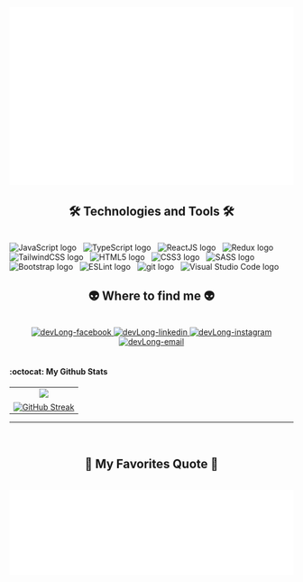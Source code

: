 <!-- devLong -->
<a href="#" target="_blank">
  <img src="svg/devLong.svg" width="1200" alt="devLong-official" />
</a>

<h2 align="center">🛠 Technologies and Tools 🛠</h2>
<br>
<!-- https://simpleicons.org/ -->
<span><img src="https://img.shields.io/badge/JavaScript-282C34?logo=javascript&logoColor=F7DF1E" alt="JavaScript logo" title="JavaScript" height="25" /></span>
&nbsp;
<span><img src="https://img.shields.io/badge/TypeScript-282C34?logo=typescript&logoColor=3178C6" alt="TypeScript logo" title="TypeScript" height="25" /></span>
&nbsp;
<span><img src="https://img.shields.io/badge/ReactJS-282C34?logo=react&logoColor=61DAFB" alt="ReactJS logo" title="ReactJS" height="25" /></span>
&nbsp;
<span><img src="https://img.shields.io/badge/Redux-282C34?logo=redux&logoColor=764ABC" alt="Redux logo" title="Redux" height="25" /></span>
&nbsp;
<span><img src="https://img.shields.io/badge/Tailwind%20CSS-282C34?logo=tailwind-css&logoColor=38B2AC" alt="TailwindCSS logo" title="TailwindCSS" height="25" /></span>
&nbsp;
<span><img src="https://img.shields.io/badge/HTML5-282C34?logo=html5&logoColor=E34F26" alt="HTML5 logo" title="HTML5" height="25" /></span>
&nbsp;
<span><img src="https://img.shields.io/badge/CSS3-282C34?logo=css3&logoColor=1572B6" alt="CSS3 logo" title="CSS3" height="25" /></span>
&nbsp;
<span><img src="https://img.shields.io/badge/Sass-282C34?logo=sass&logoColor=CC6699" alt="SASS logo" title="SASS" height="25" /></span>
&nbsp;
<span><img src="https://img.shields.io/badge/Bootstrap-282C34?logo=bootstrap&logoColor=7952B3" alt="Bootstrap logo" title="Bootstrap" height="25" /></span>
&nbsp;
<span><img src="https://img.shields.io/badge/ESLint-282C34?logo=eslint&logoColor=4B32C3" alt="ESLint logo" title="ESLint" height="25" /></span>
&nbsp;
<span><img src="https://img.shields.io/badge/git-282C34?logo=git&logoColor=F05032" alt="git logo" title="git" height="25" /></span>
&nbsp;
<span><img src="https://img.shields.io/badge/VS%20Code-282C34?logo=visual-studio-code&logoColor=007ACC" alt="Visual Studio Code logo" title="Visual Studio Code" height="25" /></span>
&nbsp;

<br>
<h2 align="center">👽 Where to find me 👽</h2>
<br>
<div align="center">
  <a href="https://www.facebook.com/username.longluu/" target="blank">
    <img src="https://img.icons8.com/bubbles/100/000000/facebook-new.png" alt="devLong-facebook" />
  </a>
  <a href="www.linkedin.com/in/devlong96" target="blank">
    <img src="https://img.icons8.com/bubbles/100/000000/linkedin.png" alt="devLong-linkedin" />
  </a>
  <a href="https://www.instagram.com/lo_ng7517/" target="blank">
    <img src="https://img.icons8.com/bubbles/100/000000/instagram.png" alt="devLong-instagram" />
  </a>
  <a href="mailto:logn145236@gmail.com" target="top">
    <img src="https://img.icons8.com/bubbles/100/000000/apple-mail.png" alt="devLong-email" />
  </a>
</div>
<br>

#### :octocat: My Github Stats

<table align="center">
  <tr>
    <td align="center">
      <a href="https://github.com/lanvadieppanda1">
        <img src="https://github-readme-stats.vercel.app/api?username=lanvadieppanda1&show_icons=true&theme=algolia" />
      </a>
    </td>
  </tr>
  <tr>
    <td align="center">
<a href="https://git.io/streak-stats"><img src="https://github-readme-streak-stats.herokuapp.com?user=lanvadieppanda1&theme=algolia" alt="GitHub Streak" /></a>
    </td>
  </tr>
</table>

---

<br>
<h2 align="center">📑 My Favorites Quote 📑</h2>
<br>
<a href="#" target="_blank">
  <img src="svg/devLong-quotes.svg" width="846" height="150" alt="devLong-mot-lap-trinh-vien-ASPNET FORM VB-stack-advanced" />
</a>
